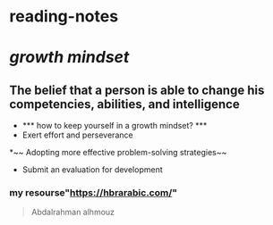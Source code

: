 # **reading-notes**
# *growth mindset*
## The belief that a person is able to change his competencies, abilities, and intelligence
* *** how to keep yourself in a growth mindset? ***
* Exert effort and perseverance

*~~  Adopting more effective problem-solving strategies~~
* Submit an evaluation for development
### my resourse"https://hbrarabic.com/"
> Abdalrahman alhmouz
